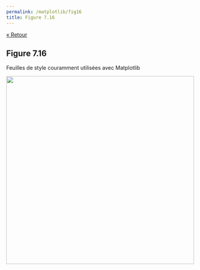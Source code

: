 ```yaml
---
permalink: /matplotlib/fig16
title: Figure 7.16
---
```


[« Retour](/python/matplotlib)

## Figure 7.16

Feuilles de style couramment utilisées avec Matplotlib

<img src="/python/_static/matplotlib/fig16.png" width="500px"/>

<script src="https://emgithub.com/embed.js?target=https%3A%2F%2Fgithub.com%2Fxoolive%2Fpython%2Fblob%2Fmaster%2F02-ecosysteme%2F07-matplotlib%2Ffig16.py&style=github-gist&showLineNumbers=on"></script>
